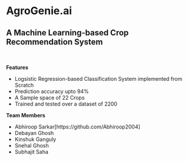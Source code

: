 # AgroGenie.ai
<h2>A Machine Learning-based Crop Recommendation System</h2><br>

**Features**         
<ul>
<li>Logsistic Regression-based Classification System implemented from Scratch 
<li>Prediction accuracy upto 94%
<li>A Sample space of 22 Crops
<li>Trained and tested over a dataset of 2200
</ul>

**Team Members**

<ul>
  <li>Abhiroop Sarkar[https://github.com/Abhiroop2004]</li>
  <li>Debayan Ghosh</li>
  <li>Kinshuk Ganguly</li>
  <li>Snehal Ghosh</li>
  <li>Subhajit Saha</li>
</ul>

